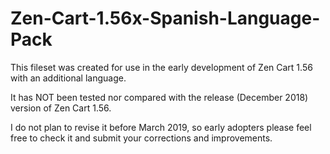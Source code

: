 # Zen-Cart-1.56x-Spanish-Language-Pack
This fileset was created for use in the early development of Zen Cart 1.56 with an additional language.

It has NOT been tested nor compared with the release (December 2018) version of Zen Cart 1.56.

I do not plan to revise it before March 2019, so early adopters please feel free to check it and submit your corrections and improvements.
